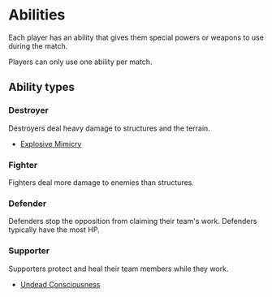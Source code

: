 # Abilities
Each player has an ability that gives them special powers or weapons to use during the match. 

Players can only use one ability per match.

## Ability types
### Destroyer
Destroyers deal heavy damage to structures and the terrain.
* [Explosive Mimicry](./explosive-mimicry.md)

### Fighter
Fighters deal more damage to enemies than structures.

### Defender
Defenders stop the opposition from claiming their team's work. Defenders typically have the most HP.

### Supporter
Supporters protect and heal their team members while they work.
* [Undead Consciousness](./undead-consciousness.md)